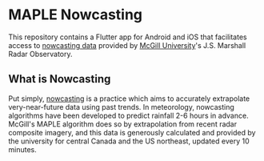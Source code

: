 # MAPLE Nowcasting

This repository contains a Flutter app for Android and iOS that facilitates access to [nowcasting data](https://radar.mcgill.ca/imagery/nowcasting.html) provided by [McGill University](https://mcgill.ca/)'s J.S. Marshall Radar Observatory.

## What is Nowcasting

Put simply, [nowcasting](https://en.wikipedia.org/wiki/Nowcasting_(meteorology)) is a practice which aims to accurately extrapolate very-near-future data using past trends. In meteorology, nowcasting algorithms have been developed to predict rainfall 2-6 hours in advance. McGill's MAPLE algorithm does so by extrapolation from recent radar composite imagery, and this data is generously calculated and provided by the university for central Canada and the US northeast, updated every 10 minutes.

